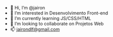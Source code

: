 - 👋 Hi, I’m @jairon
- 👀 I’m interested in Desenvolvimento Front-end
- 🌱 I’m currently learning JS/CSS/HTML
- 💞️ I’m looking to collaborate on Projetos Web
- 📫 jairondlf@gmail.com

<!---
jaironD/jaironD is a ✨ special ✨ repository because its `README.md` (this file) appears on your GitHub profile.
You can click the Preview link to take a look at your changes.
--->
